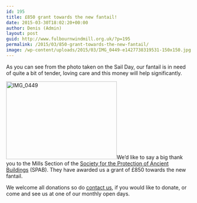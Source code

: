 ```yaml
---
id: 195
title: £850 grant towards the new fantail!
date: 2015-03-30T18:02:20+00:00
author: Denis (Admin)
layout: post
guid: http://www.fulbournwindmill.org.uk/?p=195
permalink: /2015/03/850-grant-towards-the-new-fantail/
image: /wp-content/uploads/2015/03/IMG_0449-e1427738319531-150x150.jpg
---
```

As you can see from the photo taken on the Sail Day, our fantail is in need of quite a bit of tender, loving care and this money will help significantly.
<!--break-->
<img class="alignright wp-image-196 size-medium" src="http://www.fulbournwindmill.org.uk/wp-content/uploads/2015/03/IMG_0449-e1427738319531-300x211.jpg" alt="IMG_0449" width="300" height="211" srcset="http://www.fulbournwindmill.org.uk/wp-content/uploads/2015/03/IMG_0449-e1427738319531-300x211.jpg 300w, http://www.fulbournwindmill.org.uk/wp-content/uploads/2015/03/IMG_0449-e1427738319531-1024x721.jpg 1024w" sizes="(max-width: 300px) 100vw, 300px" />We&#8217;d like to say a big thank you to the Mills Section of the <a title="SPAB Mills Section" href="https://www.spab.org.uk/spab-mills-section/" target="_blank">Society for the Protection of Ancient Buildings</a> (SPAB). They have awarded us a grant of £850 towards the new fantail.


We welcome all donations so do <a title="Contact Us" href="http://www.fulbournwindmill.org.uk/contact-us/" target="_blank">contact us</a>, if you would like to donate, or come and see us at one of our monthly open days.
